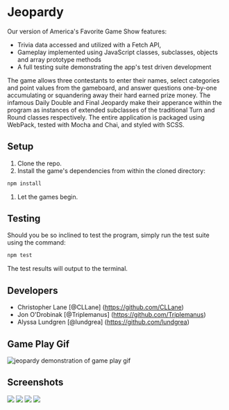 # Jeopardy

Our version of America's Favorite Game Show features: 

- Trivia data accessed and utilized with a Fetch API, 
- Gameplay implemented using JavaScript classes, subclasses, objects and array prototype methods
- A full testing suite demonstrating the app's test driven development

The game allows three contestants to enter their names, select categories and point values from the gameboard, and answer questions one-by-one accumulating or squandering away their hard earned prize money. The infamous Daily Double and Final Jeopardy make their apperance within the program as instances of extended subclasses of the traditional Turn and Round classes respectively. The entire application is packaged using WebPack, tested with Mocha and Chai, and styled with SCSS.   

## Setup

1. Clone the repo.
1. Install the game's dependencies from within the cloned directory:

```bash
npm install
```
1. Let the games begin. 

## Testing

Should you be so inclined to test the program, simply run the test suite using the command:

```bash
npm test
```

The test results will output to the terminal.

## Developers

 - Christopher Lane [@CLLane] (https://github.com/CLLane)
 - Jon O'Drobinak [@Triplemanus] (https://github.com/Triplemanus)
 - Alyssa Lundgren [@lundgrea] (https://github.com/lundgrea)

## Game Play Gif
![jeopardy demonstration of game play gif](../src/images/Jeopardy-short.gif)

## Screenshots 
![](../src/images/WelcomeScreen.png)
![](../src/images/SplashScreen.png)
![](../src/images/MainBoard-2.png)
![](../src/images/ClueBoard.png)


